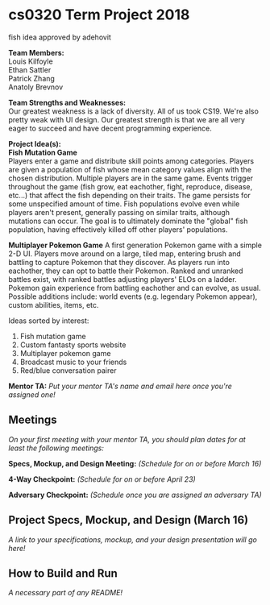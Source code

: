 # cs0320 Term Project 2018

fish idea approved by adehovit

**Team Members:**  
Louis Kilfoyle  
Ethan Sattler  
Patrick Zhang  
Anatoly Brevnov  

**Team Strengths and Weaknesses:**  
Our greatest weakness is a lack of diversity. All of us took CS19. We're also pretty weak with UI design. Our greatest strength is that we are all very eager to succeed and have decent programming experience.

**Project Idea(s):**  
**Fish Mutation Game**  
Players enter a game and distribute skill points among categories. Players are given a population of fish whose mean category values align with the chosen distribution. Multiple players are in the same game. Events trigger throughout the game (fish grow, eat eachother, fight, reproduce, disease, etc...) that affect the fish depending on their traits. The game persists for some unspecified amount of time. Fish populations evolve even while players aren't present, generally passing on similar traits, although mutations can occur. The goal is to ultimately dominate the "global" fish population, having effectively killed off other players' populations.

**Multiplayer Pokemon Game**
A first generation Pokemon game with a simple 2-D UI. Players move around on a large, tiled map, entering brush and battling to capture Pokemon that they discover. As players run into eachother, they can opt to battle their Pokemon. Ranked and unranked battles exist, with ranked battles adjusting players' ELOs on a ladder. Pokemon gain experience from battling eachother and can evolve, as usual. Possible additions include: world events (e.g. legendary Pokemon appear), custom abilities, items, etc.

Ideas sorted by interest:
1. Fish mutation game
2. Custom fantasty sports website
3. Multiplayer pokemon game
4. Broadcast music to your friends
5. Red/blue conversation pairer

**Mentor TA:** _Put your mentor TA's name and email here once you're assigned one!_

## Meetings
_On your first meeting with your mentor TA, you should plan dates for at least the following meetings:_

**Specs, Mockup, and Design Meeting:** _(Schedule for on or before March 16)_

**4-Way Checkpoint:** _(Schedule for on or before April 23)_

**Adversary Checkpoint:** _(Schedule once you are assigned an adversary TA)_

## Project Specs, Mockup, and Design (March 16)
_A link to your specifications, mockup, and your design presentation will go here!_

## How to Build and Run
_A necessary part of any README!_
